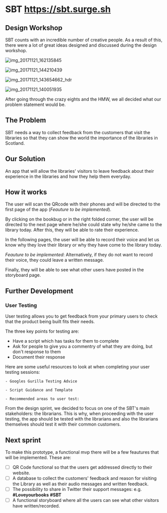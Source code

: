 # SBT https://sbt.surge.sh

## Design Workshop

SBT counts with an incredible number of creative people. As a result of this, there were a lot of great ideas designed and discussed during the design workshop.

![img_20171121_162135845](https://user-images.githubusercontent.com/23295662/33263704-afcad6d0-d362-11e7-9dad-6f9e92295713.jpg)

![img_20171121_144210439](https://user-images.githubusercontent.com/23295662/33263713-b4c27daa-d362-11e7-98f4-842bef3ad717.jpg)

![img_20171121_143654662_hdr](https://user-images.githubusercontent.com/23295662/33263716-b6a48550-d362-11e7-9cd3-080a6d4db4ef.jpg)

![img_20171121_140051935](https://user-images.githubusercontent.com/23295662/33263717-b864ea38-d362-11e7-84af-bb6374c22942.jpg)

After going through the crazy eights and the HMW, we all decided what our problem statement would be.

## The Problem

SBT needs a way to collect feedback from the customers that visit the libraries so that they can show the world the importance of the libraries in Scotland.

## Our Solution

An app that will allow the libraries' visitors to leave feedback about their experience in the libraries and how they help them everyday.

## How it works

The user will scan the QRcode with their phones and will be directed to the first page of the app (_Feauture to be implemented_).

By clicking on the bookbug or in the right folded corner, the user will be directed to the next page where he/she could state why he/she came to the library today. After this, they will be able to rate their experience.

In the following pages, the user will be able to record their voice and let us know why they love their library or why they have come to the library today.

_Feauture to be implemented_: Alternatively, if they do not want to record their voice, they could leave a written message.

Finally, they will be able to see what other users have posted in the storyboard page.

## Further Development

### User Testing

User testing allows you to get feedback from your primary users to check that the product being built fits their needs.

The three key points for testing are:

* Have a script which has tasks for them to complete
* Ask for people to give you a commentry of what they are doing, but don't response to them
* Document their response

Here are some useful resources to look at when completing your user testing sessions:

	- Googles Gurilla Testing Advice

	- Script Guidance and Template
	
	- Recommended areas to user test:


From the design sprint, we decided to focus on one of the SBT's main stakeholders: the librarians. This is why, when proceeding with the user testing, the app should be tested with the librarians and also the librarians themselves should test it with their common customers.

## Next sprint

To make this prototype, a functional mvp there will be a few feautures that will be implemented. These are:

- [ ] QR Code functional so that the users get addressed directly to their website.
- [ ] A database to collect the customers' feedback and reason for visiting the Library as well as their audio messages and written feedback.
- [ ] The possibility to share in Twitter their support messages: e.g. **#Loveyourbooks** **#SBT**
- [ ] A functional storyboard where all the users can see what other visitors have written/recorded.
